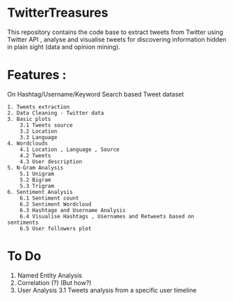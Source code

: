 # TwitterTreasures

This repository contains the code base to extract tweets from Twitter using Twitter API , analyse and visualise tweets for discovering information hidden in plain sight (data and opinion mining). 

# Features : 
On Hashtag/Username/Keyword Search based Tweet dataset

	1. Tweets extraction
	2. Data Cleaning - Twitter data
	3. Basic plots
		3.1 Tweets source 
		3.2 Location 
		3.3 Language
	4. Wordclouds
		4.1 Location , Language , Source 
		4.2 Tweets
		4.3 User description 
	5. N-Gram Analysis 
		5.1 Unigram 
		5.2 Bigram 
		5.3 Trigram 
	6. Sentiment Analysis
		6.1 Sentiment count
		6.2 Sentiment Wordcloud
		6.3 Hashtage and Username Analysis 
		6.4 Visualise Hashtags , Usernames and Retweets based on sentiments
		6.5 User followers plot 

# To Do 
1. Named Entity Analysis 
2. Correlation (?) (But how?)
3. User Analysis 
	3.1 Tweets analysis from a specific user timeline
 	
	
